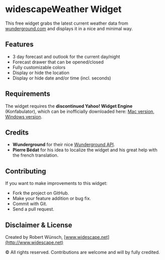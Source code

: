 # widescapeWeather Widget

This free widget grabs the latest current weather data from [wunderground.com](http://www.wunderground.com/?apiref=b11cc7e8585de883) and displays it in a nice and minimal way.

## Features

* 3 day forecast and outlook for the current day/night
* Forecast drawer that can be opened/closed
* Fully customizable colors
* Display or hide the location
* Display or hide date and/or time (incl. seconds)

## Requirements

The widget requires the **discontinued Yahoo! Widget Engine** (Konfabulator), which can be inofficially downloaded here: [Mac version](http://widescape.net/widgets/downloads/yahoo-widgets-4.5.2.dmg), [Windows version](http://widescape.net/widgets/downloads/yahoo-widgets-4.5.2.exe).

## Credits

* **Wunderground** for their nice [Wunderground API](http://www.wunderground.com/weather/api).
* **Pierre Bédat** for his idea to localize the widget and his great help with the french translation.

## Contributing

If you want to make improvements to this widget:

* Fork the project on GitHub.
* Make your feature addition or bug fix.
* Commit with Git.
* Send a pull request.

## Disclaimer & License

Created by Robert Wünsch, [www.widescape.net](http://www.widescape.net)

© All rights reserved. Contributions are welcome and will by fully credited.

